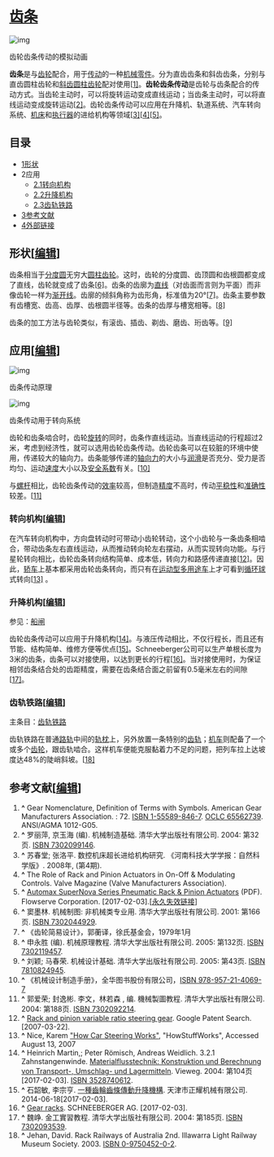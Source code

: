 # [齿条](https://zh.wikipedia.org/w/index.php?title=齿条)



![img](https://upload.wikimedia.org/wikipedia/commons/6/68/Rack_and_pinion_animation.gif)



齿轮齿条传动的模拟动画

**齿条**是与[齿轮](https://zh.wikipedia.org/wiki/齿轮)配合，用于[传动](https://zh.wikipedia.org/w/index.php?title=传动&action=edit&redlink=1)的一种[机械零件](https://zh.wikipedia.org/wiki/机械零件)。分为直齿齿条和斜齿齿条，分别与直齿圆柱齿轮和[斜齿圆柱齿轮](https://zh.wikipedia.org/wiki/斜齒輪)配对使用[[1\]](https://zh.wikipedia.org/wiki/齿条#cite_note-agma-1)。**齿轮齿条传动**是齿轮与齿条配合的传动方式。当齿轮主动时，可以将旋转运动变成直线运动；当齿条主动时，可以将直线运动变成旋转运动[[2\]](https://zh.wikipedia.org/wiki/齿条#cite_note-2)。齿轮齿条传动可以应用在升降机、轨道系统、汽车转向系统、[机床](https://zh.wikipedia.org/wiki/机床)和[执行器](https://zh.wikipedia.org/wiki/执行器)的进给机构等领域[[3\]](https://zh.wikipedia.org/wiki/齿条#cite_note-3)[[4\]](https://zh.wikipedia.org/wiki/齿条#cite_note-4)[[5\]](https://zh.wikipedia.org/wiki/齿条#cite_note-5)。

## 目录



- [1形状](https://zh.wikipedia.org/wiki/齿条#形状)
- 2应用
  - [2.1转向机构](https://zh.wikipedia.org/wiki/齿条#轉向機構)
  - [2.2升降机构](https://zh.wikipedia.org/wiki/齿条#升降機構)
  - [2.3齿轨铁路](https://zh.wikipedia.org/wiki/齿条#齒軌鐵路)
- [3参考文献](https://zh.wikipedia.org/wiki/齿条#参考文献)
- [4外部链接](https://zh.wikipedia.org/wiki/齿条#外部链接)

## 形状[[编辑](https://zh.wikipedia.org/w/index.php?title=齿条&action=edit&section=1)]

齿条相当于[分度圆](https://zh.wikipedia.org/wiki/分度圆)无穷大[圆柱齿轮](https://zh.wikipedia.org/wiki/齿轮)。这时，齿轮的分度圆、齿顶圆和齿根圆都变成了直线，齿轮就变成了齿条[[6\]](https://zh.wikipedia.org/wiki/齿条#cite_note-6)。齿条的齿廓为[直线](https://zh.wikipedia.org/wiki/直线)（对齿面而言则为平面）而非像齿轮一样为[渐开线](https://zh.wikipedia.org/wiki/漸開線)。齿廓的倾斜角称为齿形角，标准值为20°[[7\]](https://zh.wikipedia.org/wiki/齿条#cite_note-7)。齿条主要参数有齿槽宽、齿高、齿厚、齿根圆半径等。齿条的齿厚与槽宽相等。[[8\]](https://zh.wikipedia.org/wiki/齿条#cite_note-8)

齿条的加工方法与齿轮类似，有滚齿、插齿、剃齿、磨齿、珩齿等。[[9\]](https://zh.wikipedia.org/wiki/齿条#cite_note-9)



## 应用[[编辑](https://zh.wikipedia.org/w/index.php?title=齿条&action=edit&section=2)]

![img](https://upload.wikimedia.org/wikipedia/commons/thumb/6/6b/Rack_and_pinion.png/250px-Rack_and_pinion.png)



齿条传动原理

![img](https://upload.wikimedia.org/wikipedia/commons/thumb/b/be/Steer_system.jpg/250px-Steer_system.jpg)



齿条传动用于转向系统

齿轮和齿条啮合时，齿轮[旋转](https://zh.wikipedia.org/wiki/旋轉)的同时，齿条作直线运动。当直线运动的行程超过2米，考虑到经济性，就可以选用齿轮齿条传动。齿轮齿条可以在较脏的环境中使用，传递较大的轴向力。齿条能够传递的[轴向力](https://zh.wikipedia.org/wiki/力)的大小与[润滑](https://zh.wikipedia.org/wiki/潤滑)是否充分、受力是否均匀、运动[速度](https://zh.wikipedia.org/wiki/速度)大小以及[安全系数](https://zh.wikipedia.org/wiki/安全係數)有关。[[10\]](https://zh.wikipedia.org/wiki/齿条#cite_note-10)

与[螺杆](https://zh.wikipedia.org/wiki/滾珠螺桿)相比，齿轮齿条传动的[效率](https://zh.wikipedia.org/wiki/机械效率)较高，但制造[精度](https://zh.wikipedia.org/wiki/精度)不高时，传动[平稳性](https://zh.wikipedia.org/w/index.php?title=平穩性&action=edit&redlink=1)和[准确性](https://zh.wikipedia.org/wiki/準確性)较差。[[11\]](https://zh.wikipedia.org/wiki/齿条#cite_note-11)

### 转向机构[[编辑](https://zh.wikipedia.org/w/index.php?title=齿条&action=edit&section=3)]

在汽车转向机构中，方向盘转动时可带动小齿轮转动，这个小齿轮与一条齿条相啮合，带动齿条左右直线运动，从而推动转向轮左右摆动，从而实现转向功能。与行星轮转向相比，齿轮齿条转向结构简单、成本低，转向力和路感传递直接[[12\]](https://zh.wikipedia.org/wiki/齿条#cite_note-12)。因此，[轿车](https://zh.wikipedia.org/wiki/轎車)上基本都采用齿轮齿条转向，而只有在[运动型多用途车](https://zh.wikipedia.org/wiki/運動型多用途車)上才可看到[循环球](https://zh.wikipedia.org/w/index.php?title=迴圈球&action=edit&redlink=1)式转向[[13\]](https://zh.wikipedia.org/wiki/齿条#cite_note-HowStuffWorks-13) 。

### 升降机构[[编辑](https://zh.wikipedia.org/w/index.php?title=齿条&action=edit&section=4)]

参见：[船闸](https://zh.wikipedia.org/wiki/船閘)

齿轮齿条传动可以应用于升降机构[[14\]](https://zh.wikipedia.org/wiki/齿条#cite_note-14)。与液压传动相比，不仅行程长，而且还有节能、结构简单、维修方便等优点[[15\]](https://zh.wikipedia.org/wiki/齿条#cite_note-15)。Schneeberger公司可以生产单根长度为3米的齿条，齿条可以对接使用，以达到更长的行程[[16\]](https://zh.wikipedia.org/wiki/齿条#cite_note-16)。当对接使用时，为保证相邻齿条结合处的齿距精度，需要在齿条结合面之前留有0.5毫米左右的间隙[[17\]](https://zh.wikipedia.org/wiki/齿条#cite_note-17)。



### 齿轨铁路[[编辑](https://zh.wikipedia.org/w/index.php?title=齿条&action=edit&section=5)]

主条目：[齿轨铁路](https://zh.wikipedia.org/wiki/齒軌鐵路)

齿轨铁路在普通[路轨](https://zh.wikipedia.org/wiki/路軌)中间的[轨枕](https://zh.wikipedia.org/wiki/軌枕)上，另外放置一条特别的[齿轨](https://zh.wikipedia.org/wiki/齒軌)；[机车](https://zh.wikipedia.org/wiki/鐵路機車)则配备了一个或多个[齿轮](https://zh.wikipedia.org/wiki/齒輪)，跟齿轨啮合。这样机车便能克服黏着力不足的问题，把列车拉上达坡度达48%的陡峭斜坡。[[18\]](https://zh.wikipedia.org/wiki/齿条#cite_note-Jehan-18)



## 参考文献[[编辑](https://zh.wikipedia.org/w/index.php?title=齿条&action=edit&section=6)]

1. **^** Gear Nomenclature, Definition of Terms with Symbols. American Gear Manufacturers Association. : 72. [ISBN 1-55589-846-7](https://zh.wikipedia.org/wiki/Special:网络书源/1-55589-846-7). [OCLC 65562739](https://www.worldcat.org/oclc/65562739). ANSI/AGMA 1012-G05.
2. **^** 罗丽萍, 京玉海 (编). 机械制造基础. 清华大学出版社有限公司. 2004: 第32页. [ISBN 7302099146](https://zh.wikipedia.org/wiki/Special:网络书源/7302099146).
3. **^** 苏春堂; 张洛平. 数控机床超长进给机构研究. 《河南科技大学学报：自然科学版》. 2008年, (第4期).
4. **^** The Role of Rack and Pinion Actuators in On-Off & Modulating Controls. Valve Magazine (Valve Manufacturers Association).
5. **^** [Automax SuperNova Series Pneumatic Rack & Pinion Actuators](http://www.flowserve.com/files/Files/Literature/ProductLiterature/FlowControl/Automax/AXENBR1001.pdf) (PDF). Flowserve Corporation. [2017-02-03].[[永久失效链接](https://zh.wikipedia.org/wiki/Wikipedia:失效链接)]
6. **^** 窦墨林. 机械制图: 非机械类专业用. 清华大学出版社有限公司. 2001: 第166页. [ISBN 7302044929](https://zh.wikipedia.org/wiki/Special:网络书源/7302044929).
7. **^** 《齿轮简易设计》，郭蘅译，徐氏基金会，1979年1月
8. **^** 申永胜 (编). 机械原理教程. 清华大学出版社有限公司. 2005: 第132页. [ISBN 7302119457](https://zh.wikipedia.org/wiki/Special:网络书源/7302119457).
9. **^** 刘颖; 马春荣. 机械设计基础. 清华大学出版社有限公司. 2005: 第43页. [ISBN 7810824945](https://zh.wikipedia.org/wiki/Special:网络书源/7810824945).
10. **^** 《机械设计制造手册》，全华图书股份有限公司，[ISBN 978-957-21-4069-7](https://zh.wikipedia.org/wiki/Special:网络书源/9789572140697)
11. **^** 郭爱荣; 封逸彬. 李文，林若森 , 编. 機械製圖教程. 清华大学出版社有限公司. 2004: 第188页. [ISBN 7302092214](https://zh.wikipedia.org/wiki/Special:网络书源/7302092214).
12. **^** [Rack and pinion variable ratio steering gear](http://www.google.com/patents?vid=USPAT3753378&id=bTEwAAAAEBAJ&dq=pinion+%2Bininventor:Arthur+ininventor:E+ininventor:Bishop&jtp=1). Google Patent Search. [2007-03-22].
13. **^** Nice, Karem ["How Car Steering Works"](http://auto.howstuffworks.com/steering3.htm), "HowStuffWorks", Accessed August 13, 2007
14. **^** Heinrich Martin,; Peter Römisch, Andreas Weidlich. 3.2.1 Zahnstangenwinde. [Materialflusstechnik: Konstruktion und Berechnung von Transport-, Umschlag- und Lagermitteln](http://books.google.com/books?id=5wXv4e7CQNEC&pg=PA104&dq=Zahnstangenwinde&hl=en&ei=E1XTTufwOMur-gbqo7S4Dg&sa=X&oi=book_result&ct=result&resnum=1&sqi=2&ved=0CC4Q6AEwAA#v=onepage&q=Zahnstangenwinde&f=false). Vieweg. 2004: 第104页 [2017-02-03]. [ISBN 3528740612](https://zh.wikipedia.org/wiki/Special:网络书源/3528740612).
15. **^** 石韶敏, 李宗亨. [一種齒輪齒條傳動升降機構](https://www.google.com/patents/CN203653196U?cl=zh). 天津市正耀机械有限公司. 2014-06-18[2017-02-03].
16. **^** [Gear racks](https://www.schneeberger.com/en/products/gear-racks/). SCHNEEBERGER AG. [2017-02-03].
17. **^** 魏峥. 金工實習教程. 清华大学出版社有限公司. 2004: 第185页. [ISBN 7302093539](https://zh.wikipedia.org/wiki/Special:网络书源/7302093539).
18. **^** Jehan, David. Rack Railways of Australia 2nd. Illawarra Light Railway Museum Society. 2003. [ISBN 0-9750452-0-2](https://zh.wikipedia.org/wiki/Special:网络书源/0-9750452-0-2).

